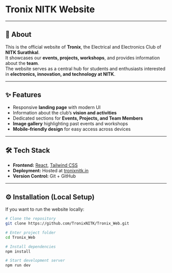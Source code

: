 # Tronix NITK Website  


---

## 📌 About  
This is the official website of **Tronix**, the Electrical and Electronics Club of **NITK Surathkal**.  
It showcases our **events, projects, workshops**, and provides information about the **team**.  
The website serves as a central hub for students and enthusiasts interested in **electronics, innovation, and technology at NITK**.

---

## ✨ Features  
- Responsive **landing page** with modern UI  
- Information about the club’s **vision and activities**  
- Dedicated sections for **Events, Projects, and Team Members**  
- **Image gallery** highlighting past events and workshops  
- **Mobile-friendly design** for easy access across devices  

---

## 🛠️ Tech Stack  
- **Frontend:** [React](https://react.dev/), [Tailwind CSS](https://tailwindcss.com/)  
- **Deployment:** Hosted at [tronixnitk.in](http://tronixnitk.in)  
- **Version Control:** Git + GitHub  

---

## ⚙️ Installation (Local Setup)  

If you want to run the website locally:  

```bash
# Clone the repository
git clone https://github.com/TronixNITK/Tronix_Web.git

# Enter project folder
cd Tronix_Web

# Install dependencies
npm install

# Start development server
npm run dev
